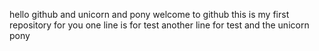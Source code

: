 
hello github and unicorn and pony
welcome to github
this is my first repository for you 
one line is for test
another line for test
and the unicorn
pony
